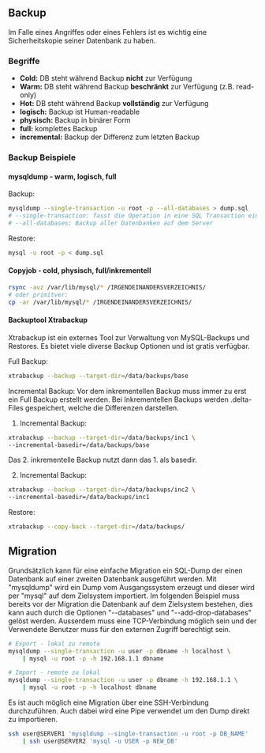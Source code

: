 ## Backup

Im Falle eines Angriffes oder eines Fehlers ist es wichtig eine Sicherheitskopie seiner Datenbank zu haben.
                                             
### Begriffe

- **Cold:** DB steht während Backup **nicht** zur Verfügung
- **Warm:** DB steht während Backup **beschränkt** zur Verfügung (z.B. read-only)
- **Hot:** DB steht während Backup **vollständig** zur Verfügung
- **logisch:** Backup ist Human-readable
- **physisch:** Backup in binärer Form
- **full:** komplettes Backup
- **incremental:** Backup der Differenz zum letzten Backup

### Backup Beispiele

#### mysqldump - warm, logisch, full
Backup:
```bash
mysqldump --single-transaction -u root -p --all-databases > dump.sql 
# --single-transaction: fasst die Operation in eine SQL Transaction ein (BEGIN TRAN; COMMIT TRAN;)
# --all-databases: Backup aller Datenbanken auf dem Server
```
Restore:
```bash
mysql -u root -p < dump.sql
```

#### Copyjob - cold, physisch, full/inkrementell

```bash
rsync -avz /var/lib/mysql/* /IRGENDEINANDERSVERZEICHNIS/ 
# oder primitver:
cp -ar /var/lib/mysql/* /IRGENDEINANDERSVERZEICHNIS/
```

#### Backuptool Xtrabackup

Xtrabackup ist ein externes Tool zur Verwaltung von MySQL-Backups und Restores.
Es bietet viele diverse Backup Optionen und ist gratis verfügbar.

Full Backup:
```bash
xtrabackup --backup --target-dir=/data/backups/base
```

Incremental Backup:
Vor dem inkrementellen Backup muss immer zu erst ein Full Backup erstellt werden.
Bei Inkrementellen Backups werden .delta-Files gespeichert, welche die Differenzen darstellen.
1. Incremental Backup:
```bash
xtrabackup --backup --target-dir=/data/backups/inc1 \
--incremental-basedir=/data/backups/base
```

Das 2. inkrementelle Backup nutzt dann das 1. als basedir.

2. Incremental Backup:
```bash
xtrabackup --backup --target-dir=/data/backups/inc2 \
--incremental-basedir=/data/backups/inc1
```

Restore:
```bash
xtrabackup --copy-back --target-dir=/data/backups/
```

## Migration

Grundsätzlich kann für eine einfache Migration ein SQL-Dump der einen Datenbank auf einer zweiten Datenbank ausgeführt werden. Mit "mysqldump" wird ein Dump vom Ausgangssystem erzeugt und dieser wird per "mysql" auf dem Zielsystem importiert.
Im folgenden Beispiel muss bereits vor der Migration die Datenbank auf dem Zielsystem bestehen, dies kann auch durch die Optionen "--databases" und "--add-drop-databases" gelöst werden. Ausserdem  muss eine TCP-Verbindung möglich sein und der Verwendete Benutzer muss für den externen Zugriff berechtigt sein.

```bash
# Export - lokal zu remote
mysqldump --single-transaction -u user -p dbname -h localhost \
    | mysql -u root -p -h 192.168.1.1 dbname

# Import - remote zu lokal
mysqldump --single-transaction -u user -p dbname -h 192.168.1.1 \ 
    | mysql -u root -p -h localhost dbname
```

Es ist auch möglich eine Migration über eine SSH-Verbindung durchzuführen.
Auch dabei wird eine Pipe verwendet um den Dump direkt zu importieren.
```bash
ssh user@SERVER1 'mysqldump --single-transaction -u root -p DB_NAME' 
    | ssh user@SERVER2 'mysql -u USER -p NEW_DB'
```
